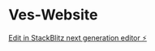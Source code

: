 # Ves-Website

[Edit in StackBlitz next generation editor ⚡️](https://stackblitz.com/~/github.com/SheLuvsPaco/Ves-Website)